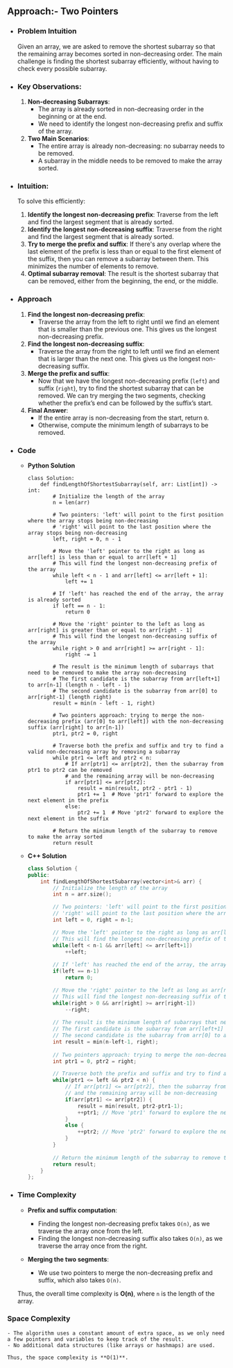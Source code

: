 ## Approach:- Two Pointers

- ### Problem Intuition
    Given an array, we are asked to remove the shortest subarray so that the remaining array becomes sorted in non-decreasing order. The main challenge is finding the shortest subarray efficiently, without having to check every possible subarray.

- ### Key Observations:
    1. **Non-decreasing Subarrays**: 
        - The array is already sorted in non-decreasing order in the beginning or at the end.
        - We need to identify the longest non-decreasing prefix and suffix of the array. 
    2. **Two Main Scenarios**:
        - The entire array is already non-decreasing: no subarray needs to be removed.
        - A subarray in the middle needs to be removed to make the array sorted.

- ### Intuition:
    To solve this efficiently:
    1. **Identify the longest non-decreasing prefix**: Traverse from the left and find the largest segment that is already sorted.
    2. **Identify the longest non-decreasing suffix**: Traverse from the right and find the largest segment that is already sorted.
    3. **Try to merge the prefix and suffix**: If there's any overlap where the last element of the prefix is less than or equal to the first element of the suffix, then you can remove a subarray between them. This minimizes the number of elements to remove.
    4. **Optimal subarray removal**: The result is the shortest subarray that can be removed, either from the beginning, the end, or the middle.

- ### Approach
    1. **Find the longest non-decreasing prefix**:
        - Traverse the array from the left to right until we find an element that is smaller than the previous one. This gives us the longest non-decreasing prefix.   
    2. **Find the longest non-decreasing suffix**:
        - Traverse the array from the right to left until we find an element that is larger than the next one. This gives us the longest non-decreasing suffix.
    3. **Merge the prefix and suffix**:
        - Now that we have the longest non-decreasing prefix (`left`) and suffix (`right`), try to find the shortest subarray that can be removed. We can try merging the two segments, checking whether the prefix’s end can be followed by the suffix’s start.
    4. **Final Answer**:
        - If the entire array is non-decreasing from the start, return `0`.
        - Otherwise, compute the minimum length of subarrays to be removed.

- ### Code
    - **Python Solution**

        ```python3 []
        class Solution:
            def findLengthOfShortestSubarray(self, arr: List[int]) -> int:
                # Initialize the length of the array
                n = len(arr)
                
                # Two pointers: 'left' will point to the first position where the array stops being non-decreasing
                # 'right' will point to the last position where the array stops being non-decreasing
                left, right = 0, n - 1

                # Move the 'left' pointer to the right as long as arr[left] is less than or equal to arr[left + 1]
                # This will find the longest non-decreasing prefix of the array
                while left < n - 1 and arr[left] <= arr[left + 1]:
                    left += 1
                
                # If 'left' has reached the end of the array, the array is already sorted
                if left == n - 1: 
                    return 0
                
                # Move the 'right' pointer to the left as long as arr[right] is greater than or equal to arr[right - 1]
                # This will find the longest non-decreasing suffix of the array
                while right > 0 and arr[right] >= arr[right - 1]:
                    right -= 1

                # The result is the minimum length of subarrays that need to be removed to make the array non-decreasing
                # The first candidate is the subarray from arr[left+1] to arr[n-1] (length n - left - 1)
                # The second candidate is the subarray from arr[0] to arr[right-1] (length right)
                result = min(n - left - 1, right)
                
                # Two pointers approach: trying to merge the non-decreasing prefix (arr[0] to arr[left]) with the non-decreasing suffix (arr[right] to arr[n-1])
                ptr1, ptr2 = 0, right

                # Traverse both the prefix and suffix and try to find a valid non-decreasing array by removing a subarray
                while ptr1 <= left and ptr2 < n:
                    # If arr[ptr1] <= arr[ptr2], then the subarray from ptr1 to ptr2 can be removed
                    # and the remaining array will be non-decreasing
                    if arr[ptr1] <= arr[ptr2]:
                        result = min(result, ptr2 - ptr1 - 1)
                        ptr1 += 1  # Move 'ptr1' forward to explore the next element in the prefix
                    else:
                        ptr2 += 1  # Move 'ptr2' forward to explore the next element in the suffix
                
                # Return the minimum length of the subarray to remove to make the array sorted
                return result
        ```
    
    - **C++ Solution**

        ```cpp []
        class Solution {
        public:
            int findLengthOfShortestSubarray(vector<int>& arr) {
                // Initialize the length of the array
                int n = arr.size();

                // Two pointers: 'left' will point to the first position where the array stops being non-decreasing
                // 'right' will point to the last position where the array stops being non-decreasing
                int left = 0, right = n-1;

                // Move the 'left' pointer to the right as long as arr[left] is less than or equal to arr[left + 1]
                // This will find the longest non-decreasing prefix of the array
                while(left < n-1 && arr[left] <= arr[left+1])
                    ++left;
                
                // If 'left' has reached the end of the array, the array is already sorted
                if(left == n-1) 
                    return 0;

                // Move the 'right' pointer to the left as long as arr[right] is greater than or equal to arr[right - 1]
                // This will find the longest non-decreasing suffix of the array
                while(right > 0 && arr[right] >= arr[right-1])
                    --right;
                
                // The result is the minimum length of subarrays that need to be removed to make the array non-decreasing
                // The first candidate is the subarray from arr[left+1] to arr[n-1] (length n - left - 1)
                // The second candidate is the subarray from arr[0] to arr[right-1] (length right)
                int result = min(n-left-1, right);
                
                // Two pointers approach: trying to merge the non-decreasing prefix (arr[0] to arr[left]) with the non-decreasing suffix (arr[right] to arr[n-1])
                int ptr1 = 0, ptr2 = right;

                // Traverse both the prefix and suffix and try to find a valid non-decreasing array by removing a subarray
                while(ptr1 <= left && ptr2 < n) {
                    // If arr[ptr1] <= arr[ptr2], then the subarray from ptr1 to ptr2 can be removed
                    // and the remaining array will be non-decreasing
                    if(arr[ptr1] <= arr[ptr2]) {
                        result = min(result, ptr2-ptr1-1);
                        ++ptr1; // Move 'ptr1' forward to explore the next element in the prefix
                    }
                    else {
                        ++ptr2; // Move 'ptr2' forward to explore the next element in the suffix
                    }
                }
                
                // Return the minimum length of the subarray to remove to make the array sorted
                return result;
            }
        };
        ```

- ### Time Complexity
    - **Prefix and suffix computation**: 
        - Finding the longest non-decreasing prefix takes `O(n)`, as we traverse the array once from the left.
        - Finding the longest non-decreasing suffix also takes `O(n)`, as we traverse the array once from the right.
    
    - **Merging the two segments**:
        - We use two pointers to merge the non-decreasing prefix and suffix, which also takes `O(n)`.

    Thus, the overall time complexity is **O(n)**, where `n` is the length of the array.

### Space Complexity
    - The algorithm uses a constant amount of extra space, as we only need a few pointers and variables to keep track of the result.
    - No additional data structures (like arrays or hashmaps) are used.

    Thus, the space complexity is **O(1)**.